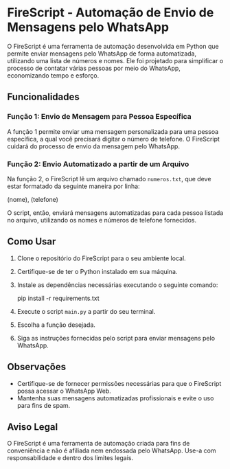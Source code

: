 # FireScript - Automação de Envio de Mensagens pelo WhatsApp

O FireScript é uma ferramenta de automação desenvolvida em Python que permite enviar mensagens pelo WhatsApp de forma automatizada, utilizando uma lista de números e nomes. Ele foi projetado para simplificar o processo de contatar várias pessoas por meio do WhatsApp, economizando tempo e esforço.

## Funcionalidades

### Função 1: Envio de Mensagem para Pessoa Específica

A função 1 permite enviar uma mensagem personalizada para uma pessoa específica, a qual você precisará digitar o número de telefone. O FireScript cuidará do processo de envio da mensagem pelo WhatsApp.

### Função 2: Envio Automatizado a partir de um Arquivo

Na função 2, o FireScript lê um arquivo chamado `numeros.txt`, que deve estar formatado da seguinte maneira por linha:

(nome), (telefone)

O script, então, enviará mensagens automatizadas para cada pessoa listada no arquivo, utilizando os nomes e números de telefone fornecidos.

## Como Usar

1. Clone o repositório do FireScript para o seu ambiente local.
2. Certifique-se de ter o Python instalado em sua máquina.
3. Instale as dependências necessárias executando o seguinte comando:
   
   pip install -r requirements.txt
   
4. Execute o script `main.py` a partir do seu terminal.
5. Escolha a função desejada.
6. Siga as instruções fornecidas pelo script para enviar mensagens pelo WhatsApp.

## Observações

- Certifique-se de fornecer permissões necessárias para que o FireScript possa acessar o WhatsApp Web.
- Mantenha suas mensagens automatizadas profissionais e evite o uso para fins de spam.

## Aviso Legal

O FireScript é uma ferramenta de automação criada para fins de conveniência e não é afiliada nem endossada pelo WhatsApp. Use-a com responsabilidade e dentro dos limites legais.
